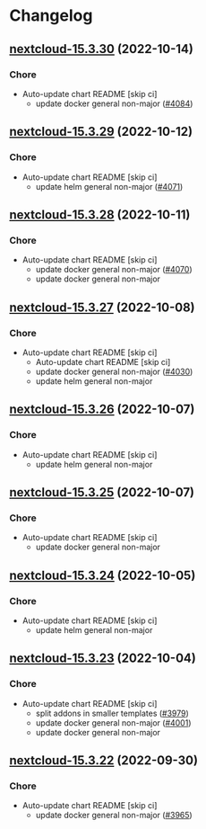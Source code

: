 # Changelog



## [nextcloud-15.3.30](https://github.com/truecharts/charts/compare/nextcloud-15.3.29...nextcloud-15.3.30) (2022-10-14)

### Chore

- Auto-update chart README [skip ci]
  - update docker general non-major ([#4084](https://github.com/truecharts/charts/issues/4084))




## [nextcloud-15.3.29](https://github.com/truecharts/charts/compare/nextcloud-15.3.28...nextcloud-15.3.29) (2022-10-12)

### Chore

- Auto-update chart README [skip ci]
  - update helm general non-major ([#4071](https://github.com/truecharts/charts/issues/4071))




## [nextcloud-15.3.28](https://github.com/truecharts/charts/compare/nextcloud-15.3.27...nextcloud-15.3.28) (2022-10-11)

### Chore

- Auto-update chart README [skip ci]
  - update docker general non-major ([#4070](https://github.com/truecharts/charts/issues/4070))
  - update docker general non-major




## [nextcloud-15.3.27](https://github.com/truecharts/charts/compare/nextcloud-15.3.25...nextcloud-15.3.27) (2022-10-08)

### Chore

- Auto-update chart README [skip ci]
  - Auto-update chart README [skip ci]
  - update docker general non-major ([#4030](https://github.com/truecharts/charts/issues/4030))
  - update helm general non-major




## [nextcloud-15.3.26](https://github.com/truecharts/charts/compare/nextcloud-15.3.25...nextcloud-15.3.26) (2022-10-07)

### Chore

- Auto-update chart README [skip ci]
  - update helm general non-major




## [nextcloud-15.3.25](https://github.com/truecharts/charts/compare/nextcloud-15.3.24...nextcloud-15.3.25) (2022-10-07)

### Chore

- Auto-update chart README [skip ci]
  - update docker general non-major




## [nextcloud-15.3.24](https://github.com/truecharts/charts/compare/nextcloud-15.3.23...nextcloud-15.3.24) (2022-10-05)

### Chore

- Auto-update chart README [skip ci]
  - update helm general non-major




## [nextcloud-15.3.23](https://github.com/truecharts/charts/compare/nextcloud-15.3.22...nextcloud-15.3.23) (2022-10-04)

### Chore

- Auto-update chart README [skip ci]
  - split addons in smaller templates ([#3979](https://github.com/truecharts/charts/issues/3979))
  - update docker general non-major ([#4001](https://github.com/truecharts/charts/issues/4001))
  - update docker general non-major




## [nextcloud-15.3.22](https://github.com/truecharts/charts/compare/nextcloud-15.3.21...nextcloud-15.3.22) (2022-09-30)

### Chore

- Auto-update chart README [skip ci]
  - update docker general non-major ([#3965](https://github.com/truecharts/charts/issues/3965))




